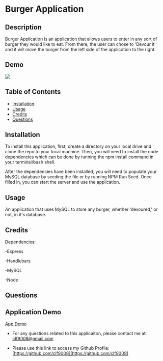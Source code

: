# Burger Application

## Description
Burger Application is an application that allows users to enter in any sort of burger they would like to eat. From there, the user can chose to 'Devour it' and it will move the burger from the left side of the application to the right. 

## Demo

<img src="/imgs/FitnessTracker.gif">

## Table of Contents

- [Installation](#installation)
- [Usage](#usage)
- [Credits](#credits)
- [Questions](#questions)

## Installation

To install this application, first, create a directory on your local drive and clone the repo to your local machine. Then, you will need to install the node dependencies which can be done by running the npm install command in your terminal/bash shell.

After the dependencies have been installed, you will need to populate your MySQL database by seeding the file or by running NPM Run Seed. Once filled in, you can start the server and use the application. 

## Usage
An application that uses MySQL to store any burger, whether 'devoured,' or not, in it's database. 

## Credits

Dependencies:

-Express

-Handlebars

-MySQL

-Node

## Questions

## Application Demo

[App Demo](https://github.com/clf9008/BurgerAPP/blob/main/public/assets/images/Eat-da-burger.gif)

- For any questions related to this applicaiton, please contact me at: clf9008@gmail.com

- Please use this link to access my Github Profile: [https://github.com/clf9008](https://github.com/clf9008)
